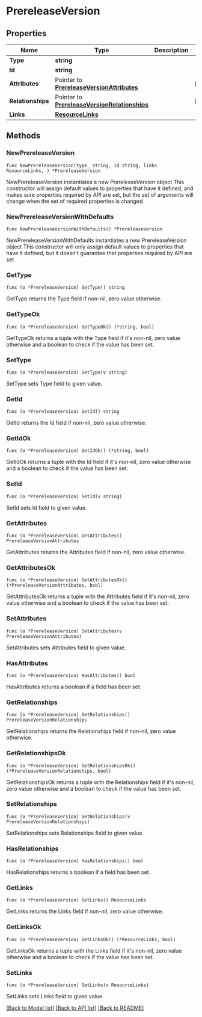 # PrereleaseVersion

## Properties

Name | Type | Description | Notes
------------ | ------------- | ------------- | -------------
**Type** | **string** |  | 
**Id** | **string** |  | 
**Attributes** | Pointer to [**PrereleaseVersionAttributes**](PrereleaseVersion_attributes.md) |  | [optional] 
**Relationships** | Pointer to [**PrereleaseVersionRelationships**](PrereleaseVersion_relationships.md) |  | [optional] 
**Links** | [**ResourceLinks**](ResourceLinks.md) |  | 

## Methods

### NewPrereleaseVersion

`func NewPrereleaseVersion(type_ string, id string, links ResourceLinks, ) *PrereleaseVersion`

NewPrereleaseVersion instantiates a new PrereleaseVersion object
This constructor will assign default values to properties that have it defined,
and makes sure properties required by API are set, but the set of arguments
will change when the set of required properties is changed

### NewPrereleaseVersionWithDefaults

`func NewPrereleaseVersionWithDefaults() *PrereleaseVersion`

NewPrereleaseVersionWithDefaults instantiates a new PrereleaseVersion object
This constructor will only assign default values to properties that have it defined,
but it doesn't guarantee that properties required by API are set

### GetType

`func (o *PrereleaseVersion) GetType() string`

GetType returns the Type field if non-nil, zero value otherwise.

### GetTypeOk

`func (o *PrereleaseVersion) GetTypeOk() (*string, bool)`

GetTypeOk returns a tuple with the Type field if it's non-nil, zero value otherwise
and a boolean to check if the value has been set.

### SetType

`func (o *PrereleaseVersion) SetType(v string)`

SetType sets Type field to given value.


### GetId

`func (o *PrereleaseVersion) GetId() string`

GetId returns the Id field if non-nil, zero value otherwise.

### GetIdOk

`func (o *PrereleaseVersion) GetIdOk() (*string, bool)`

GetIdOk returns a tuple with the Id field if it's non-nil, zero value otherwise
and a boolean to check if the value has been set.

### SetId

`func (o *PrereleaseVersion) SetId(v string)`

SetId sets Id field to given value.


### GetAttributes

`func (o *PrereleaseVersion) GetAttributes() PrereleaseVersionAttributes`

GetAttributes returns the Attributes field if non-nil, zero value otherwise.

### GetAttributesOk

`func (o *PrereleaseVersion) GetAttributesOk() (*PrereleaseVersionAttributes, bool)`

GetAttributesOk returns a tuple with the Attributes field if it's non-nil, zero value otherwise
and a boolean to check if the value has been set.

### SetAttributes

`func (o *PrereleaseVersion) SetAttributes(v PrereleaseVersionAttributes)`

SetAttributes sets Attributes field to given value.

### HasAttributes

`func (o *PrereleaseVersion) HasAttributes() bool`

HasAttributes returns a boolean if a field has been set.

### GetRelationships

`func (o *PrereleaseVersion) GetRelationships() PrereleaseVersionRelationships`

GetRelationships returns the Relationships field if non-nil, zero value otherwise.

### GetRelationshipsOk

`func (o *PrereleaseVersion) GetRelationshipsOk() (*PrereleaseVersionRelationships, bool)`

GetRelationshipsOk returns a tuple with the Relationships field if it's non-nil, zero value otherwise
and a boolean to check if the value has been set.

### SetRelationships

`func (o *PrereleaseVersion) SetRelationships(v PrereleaseVersionRelationships)`

SetRelationships sets Relationships field to given value.

### HasRelationships

`func (o *PrereleaseVersion) HasRelationships() bool`

HasRelationships returns a boolean if a field has been set.

### GetLinks

`func (o *PrereleaseVersion) GetLinks() ResourceLinks`

GetLinks returns the Links field if non-nil, zero value otherwise.

### GetLinksOk

`func (o *PrereleaseVersion) GetLinksOk() (*ResourceLinks, bool)`

GetLinksOk returns a tuple with the Links field if it's non-nil, zero value otherwise
and a boolean to check if the value has been set.

### SetLinks

`func (o *PrereleaseVersion) SetLinks(v ResourceLinks)`

SetLinks sets Links field to given value.



[[Back to Model list]](../README.md#documentation-for-models) [[Back to API list]](../README.md#documentation-for-api-endpoints) [[Back to README]](../README.md)


